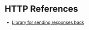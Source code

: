 # HTTP References
 - [Library for sending responses back](https://www.npmjs.com/package/http-status-codes) 